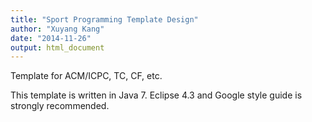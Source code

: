 ```yaml
---
title: "Sport Programming Template Design"
author: "Xuyang Kang"
date: "2014-11-26"
output: html_document
---
```


Template for ACM/ICPC, TC, CF, etc.

This template is written in Java 7. Eclipse 4.3 and Google style guide is strongly recommended.